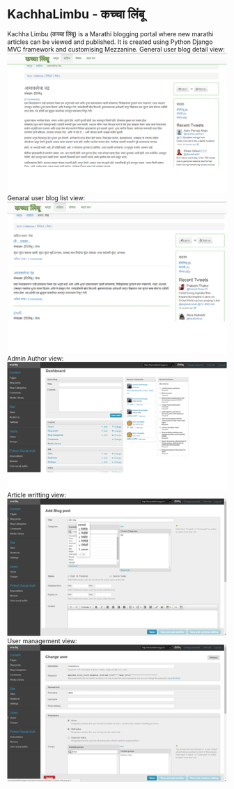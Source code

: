 # KachhaLimbu - कच्चा लिंबू
Kachha Limbu (कच्चा लिंबू) is a Marathi blogging portal where new marathi articles can be viewed and published.
It is created using Python Django MVC framework and customising Mezzanine.
General user blog detail view:
![alt text](Screenshot/Screenshot1.png "Screenshot for one of article")
Genaral user blog list view:
![alt text](Screenshot/Screenshot2.png "Screenshot for articles")
Admin Author view:
![alt text](Screenshot/Screenshot3.png "Screenshot for Admin author")
Article writting view:
![alt text](Screenshot/Screenshot4.png "Screenshot for Admin author")
User management view:
![alt text](Screenshot/Screenshot5.png "Screenshot for Admin user management")
